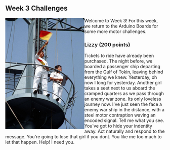 ## Week 3 Challenges

<img src="https://github.com/TrustworthyComputing/csaw_esc_2024/blob/main/challenges/week3/submarine.jpg" alt="" align="left" width="250" height="350" title="KeyRing1">

Welcome to Week 3! For this week, we return to the Arduino Boards for some more motor challenges. 


### Lizzy (200 points)

Tickets to ride have already been purchased. The night before, we boarded a passenger ship departing from the Gulf of Tokin,  leaving behind everything we knew. Yesterday, oh now I long for yesterday. Another girl takes a seet next to us aboard the cramped quarters as we pass through an enemy war zone. Its only loveless journey now.  I've just seen the face a enemy war ship in the distance, with a steel motor contraption waving an encoded signal. Tell me what you see. You've got to hide your indentity away. Act naturally and respond to the message. You're going to lose that girl if you dont. You like me too much to let that happen. Help! I need you.

